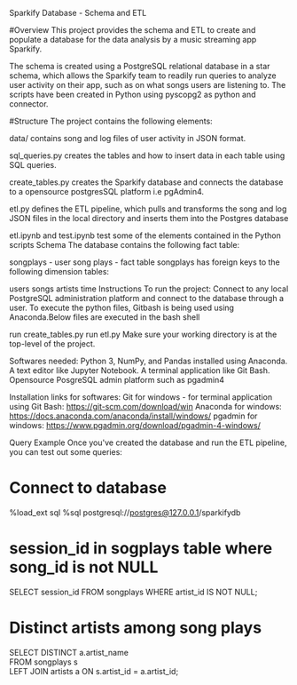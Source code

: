 Sparkify Database - Schema and ETL

#Overview
This project provides the schema and ETL to create and populate a database for the data analysis by a music streaming app Sparkify.

The schema is created using a PostgreSQL relational database in a star schema, which allows the Sparkify team to readily run queries to analyze user activity on their app, such as on what songs users are listening to. The scripts have been created in Python using pyscopg2 as python and connector.

#Structure
The project contains the following elements:

data/ contains song and log files of user activity in JSON format.

sql_queries.py creates the tables and how to insert data in each table using SQL queries.

create_tables.py creates the Sparkify database and connects the database to a opensource postgresSQL platform i.e pgAdmin4.

etl.py defines the ETL pipeline, which pulls and transforms the song and log JSON files in the local directory and inserts them into the Postgres database

etl.ipynb and test.ipynb test some of the elements contained in the Python scripts
Schema
The database contains the following fact table:

songplays - user song plays - fact table
songplays has foreign keys to the following dimension tables:

users
songs
artists
time
Instructions
To run the project: Connect to any local PostgreSQL administration platform and connect to the database through a user. To execute the python files, Gitbash is being used using Anaconda.Below files are executed in the bash shell 

run create_tables.py
run etl.py
Make sure your working directory is at the top-level of the project.

Softwares needed:
Python 3, NumPy, and Pandas installed using Anaconda.
A text editor like Jupyter Notebook.
A terminal application like Git Bash.
Opensource PosgreSQL admin platform such as pgadmin4 

Installation links for softwares:
Git for windows - for terminal application using Git Bash: https://git-scm.com/download/win
Anaconda for windows: https://docs.anaconda.com/anaconda/install/windows/
pgadmin for windows: https://www.pgadmin.org/download/pgadmin-4-windows/

Query Example
Once you've created the database and run the ETL pipeline, you can test out some queries:

# Connect to database
%load_ext sql
%sql postgresql://postgres@127.0.0.1/sparkifydb

# session_id in sogplays table where song_id is not NULL
SELECT session_id
FROM songplays
WHERE artist_id IS NOT NULL;

# Distinct artists among song plays
SELECT DISTINCT a.artist_name \
FROM songplays s \
LEFT JOIN artists a ON s.artist_id = a.artist_id;
